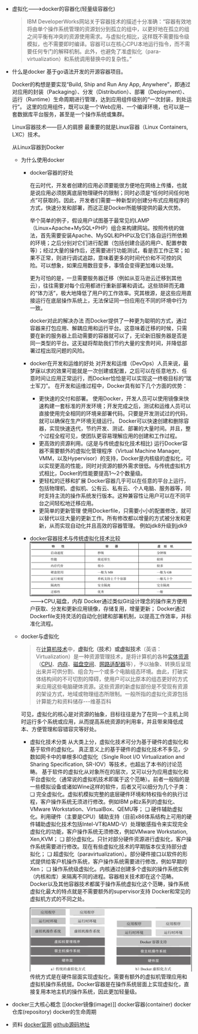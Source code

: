 - 虚拟化--->docker的容器化(轻量级容器化)
  
  >IBM DeveloperWorks网站关于容器技术的描述十分准确：“容器有效地将由单个操作系统管理的资源划分到孤立的组中，以更好地在孤立的组之间平衡有冲突的资源使用需求。与虚拟化相比，这样既不需要指令级模拟，也不需要即时编译。容器可以在核心CPU本地运行指令，而不需要任何专门的解释机制。此外，也避免了准虚拟化（para-virtualization）和系统调用替换中的复杂性。”
- 什么是docker
  基于go语法开发的开源容器项目。
  
  Docker的构想是要实现“Build, Ship and Run Any App, Anywhere”，即通过对应用的封装（Packaging）、分发（Distribution）、部署（Deployment）、运行（Runtime）生命周期进行管理，达到应用组件级别的“一次封装，到处运行”。
  这里的应用组件，既可以是一个Web应用、一个编译环境，也可以是一套数据库平台服务，甚至是一个操作系统或集群。
  
  Linux容器技术——巨人的肩膀
  最重要的就是Linux容器（Linux Containers, LXC）技术。
  
  从Linux容器到Docker
	- 为什么使用docker
		- docker容器的好处
		  
		  在云时代，开发者创建的应用必须要能很方便地在网络上传播，也就是说应用必须脱离底层物理硬件的限制；同时必须是“任何时间任何地点”可获取的。因此，开发者们需要一种新型的创建分布式应用程序的方式，快速分发和部署，而这正是Docker所能够提供的最大优势。
		  
		  举个简单的例子，假设用户试图基于最常见的LAMP（Linux+Apache+MySQL+PHP）组合来构建网站。按照传统的做法，首先需要安装Apache、MySQL和PHP以及它们各自运行所依赖的环境；之后分别对它们进行配置（包括创建合适的用户、配置参数等）；经过大量的操作后，还需要进行功能测试，看是否工作正常；如果不正常，则进行调试追踪，意味着更多的时间代价和不可控的风险。可以想象，如果应用数目变多，事情会变得更加难以处理。
		  
		  更为可怕的是，一旦需要服务器迁移（例如从亚马逊云迁移到其他云），往往需要对每个应用都进行重新部署和调试。这些琐碎而无趣的“体力活”，极大地降低了用户的工作效率。究其根源，是这些应用直接运行在底层操作系统上，无法保证同一份应用在不同的环境中行为一致。
		  
		  docker对此的解决办法
		  而Docker提供了一种更为聪明的方式，通过容器来打包应用、解耦应用和运行平台。这意味着迁移的时候，只需要在新的服务器上启动需要的容器就可以了，无论新旧服务器是否是同一类型的平台。这无疑将帮助我们节约大量的宝贵时间，并降低部署过程出现问题的风险。
		- docker在开发和运维的好处
		  对开发和运维（DevOps）人员来说，最梦寐以求的效果可能就是一次创建或配置，之后可以在任意地方、任意时间让应用正常运行，而Docker恰恰是可以实现这一终极目标的“瑞士军刀”。
		  在开发和运维过程中，Docker具有如下几个方面的优势：
			- 更快速的交付和部署。
			  使用Docker，开发人员可以使用镜像来快速构建一套标准的开发环境；开发完成之后，测试和运维人员可以直接使用完全相同的环境来部署代码。只要是开发测试过的代码，就可以确保在生产环境无缝运行。
			  Docker可以快速创建和删除容器，实现快速迭代，节约开发、测试、部署的大量时间。并且，整个过程全程可见，使团队更容易理解应用的创建和工作过程。
			- 更高效的资源利用。(这是与传统虚拟化技术相比)
			  运行Docker容器不需要额外的虚拟化管理程序（Virtual Machine Manager, VMM，以及Hypervisor）的支持，Docker是内核级的虚拟化，可以实现更高的性能，同时对资源的额外需求很低。与传统虚拟机方式相比，Docker的性能要提高1～2个数量级。
			- 更轻松的迁移和扩展
			  Docker容器几乎可以在任意的平台上运行，包括物理机、虚拟机、公有云、私有云、个人电脑、服务器等，同时支持主流的操作系统发行版本。这种兼容性让用户可以在不同平台之间轻松地迁移应用。
			- 更简单的更新管理
			  使用Dockerfile，只需要小小的配置修改，就可以替代以往大量的更新工作。所有修改都以增量的方式被分发和更新，从而实现自动化并且高效的容器管理。
			  例如jdk8升级到jdk9
		- docker容器技术与传统虚拟化技术比较
		  ![截屏2022-07-13 上午9.48.08.png](../assets/截屏2022-07-13_上午9.48.08_1657676920129_0.png)
		  --->CPU,磁盘，内存
		  Docker通过类似Git设计理念的操作来方便用户获取、分发和更新应用镜像，存储复用，增量更新；
		  Docker通过Dockerfile支持灵活的自动化创建和部署机制，以提高工作效率，并标准化流程。
	- docker与虚拟化
	  >在[计算机技术](https://zh.m.wikipedia.org/wiki/%E8%AE%A1%E7%AE%97%E6%9C%BA%E6%8A%80%E6%9C%AF)中，**虚拟化（技术）**或**虚拟技术**（英语：Virtualization）是一种资源管理技术，是将计算机的各种[实体资源](https://zh.m.wikipedia.org/wiki/%E8%B3%87%E6%BA%90_(%E8%A8%88%E7%AE%97%E6%A9%9F%E7%A7%91%E5%AD%B8))（[CPU](https://zh.m.wikipedia.org/wiki/CPU)、[内存](https://zh.m.wikipedia.org/wiki/%E5%86%85%E5%AD%98)、[磁盘空间](https://zh.m.wikipedia.org/wiki/%E7%A3%81%E7%9B%98%E7%A9%BA%E9%97%B4)、[网路适配器](https://zh.m.wikipedia.org/wiki/%E7%B6%B2%E8%B7%AF%E9%81%A9%E9%85%8D%E5%99%A8)等），予以抽象、转换后呈现出来并可供分割、组合为一个或多个电脑组态环境。由此，打破实体结构间的不可切割的障碍，使用户可以比原本的组态更好的方式来应用这些电脑硬体资源。这些资源的新虚拟部份是不受现有资源的架设方式，地域或物理组态所限制。一般所指的虚拟化资源包括计算能力和资料储存---维基百科
	  
	  可见，虚拟化的核心是对资源的抽象，目标往往是为了在同一个主机上同时运行多个系统或应用，从而提高系统资源的利用率，并且带来降低成本、方便管理和容错容灾等好处。
		- 虚拟化技术分类
		  从大类上分，虚拟化技术可分为基于硬件的虚拟化和基于软件的虚拟化。
		  真正意义上的基于硬件的虚拟化技术不多见，少数如网卡中的单根多IO虚拟化（Single Root I/O Virtualization and Sharing Specification, SR-IOV）等技术，也超出了本书的讨论范畴。
		  基于软件的虚拟化从对象所在的层次，又可以分为应用虚拟化和平台虚拟化（通常说的虚拟机技术即属于这个范畴）。前者一般指的是一些模拟设备或诸如Wine这样的软件，后者又可以细分为几个子类：
		  ❑ 完全虚拟化。虚拟机模拟完整的底层硬件环境和特权指令的执行过程，客户操作系统无须进行修改。例如IBM p和z系列的虚拟化、VMware Workstation、VirtualBox、QEMU等；
		  ❑ 硬件辅助虚拟化。利用硬件（主要是CPU）辅助支持（目前x86体系结构上可用的硬件辅助虚拟化技术包括Intel-VT和AMD-V）处理敏感指令来实现完全虚拟化的功能，客户操作系统无须修改，例如VMware Workstation, Xen,KVM；
		  ❑ 部分虚拟化。只针对部分硬件资源进行虚拟化，客户操作系统需要进行修改。现在有些虚拟化技术的早期版本仅支持部分虚拟化；
		  ❑ 超虚拟化（paravirtualization）。部分硬件接口以软件的形式提供给客户机操作系统，客户操作系统需要进行修改，例如早期的Xen；
		  ❑ 操作系统级虚拟化。内核通过创建多个虚拟的操作系统实例（内核和库）来隔离不同的进程。容器相关技术即在这个范畴。
		  Docker以及其他容器技术都属于操作系统虚拟化这个范畴，操作系统虚拟化最大的特点就是不需要额外的supervisor支持
		  Docker和常见的虚拟机方式的不同之处。
		  
		  ![截屏2022-07-13 上午10.06.22.png](../assets/截屏2022-07-13_上午10.06.22_1657678001613_0.png)
		  传统方式是在硬件层面实现虚拟化，需要有额外的虚拟机管理应用和虚拟机操作系统层。Docker容器是在操作系统层面上实现虚拟化，直接复用本地主机的操作系统，因此更加轻量级。
- docker三大核心概念
  [[docker镜像(image)]]
  docker容器(container)
  docker仓库(repository)
  docker的生命周期
- 资料
  [docker官网](https://www.docker.com/)
  [github源码地址](https://github.com/docker)